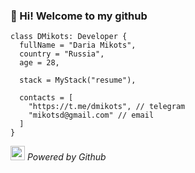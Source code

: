 ###  👋 Hi! Welcome to my github


```
class DMikots: Developer {
  fullName = "Daria Mikots",
  country = "Russia",
  age = 28,
  
  stack = MyStack("resume"),
  
  contacts = [
    "https://t.me/dmikots", // telegram
    "mikotsd@gmail.com" // email
  ]
}
```

<img src="https://user-images.githubusercontent.com/5679180/79618120-0daffb80-80be-11ea-819e-d2b0fa904d07.gif" width="23px"> <i>Powered by Github</i>
